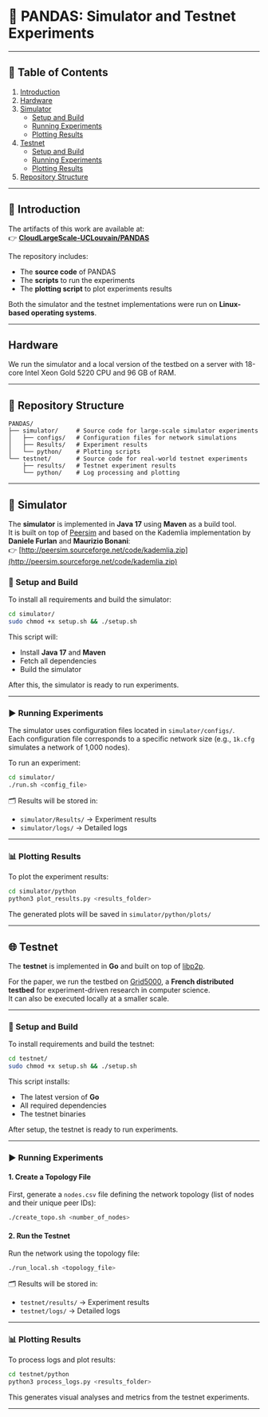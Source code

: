 # 🐼 PANDAS: Simulator and Testnet Experiments

---

## 📘 Table of Contents

1. [Introduction](#introduction)
2. [Hardware](#hardware)
3. [Simulator](#simulator)
   - [Setup and Build](#setup-and-build)
   - [Running Experiments](#running-experiments)
   - [Plotting Results](#plotting-results)
4. [Testnet](#testnet)
   - [Setup and Build](#setup-and-build-1)
   - [Running Experiments](#running-experiments-1)
   - [Plotting Results](#plotting-results-1)
5. [Repository Structure](#repository-structure)

---

## 🧩 Introduction

The artifacts of this work are available at:  
👉 **[CloudLargeScale-UCLouvain/PANDAS](https://github.com/CloudLargeScale-UCLouvain/PANDAS)**

The repository includes:
- The **source code** of PANDAS
- The **scripts** to run the experiments
- The **plotting script** to plot experiments results

Both the simulator and the testnet implementations were run on **Linux-based operating systems**.

---

## Hardware

We run the simulator and a local version of the testbed on a server with 18-core Intel Xeon Gold 5220 CPU and 96 GB
of RAM.

---

## 📁 Repository Structure

```
PANDAS/
├── simulator/     # Source code for large-scale simulator experiments
│   ├── configs/   # Configuration files for network simulations
│   ├── Results/   # Experiment results
│   └── python/    # Plotting scripts
└── testnet/       # Source code for real-world testnet experiments
    ├── results/   # Testnet experiment results
    └── python/    # Log processing and plotting
```

---

## 🧪 Simulator

The **simulator** is implemented in **Java 17** using **Maven** as a build tool.  
It is built on top of [Peersim](http://peersim.sourceforge.net/) and based on the Kademlia implementation by **Daniele Furlan** and **Maurizio Bonani**:  
👉 [http://peersim.sourceforge.net/code/kademlia.zip](http://peersim.sourceforge.net/code/kademlia.zip)

### 🔧 Setup and Build

To install all requirements and build the simulator:

```bash
cd simulator/
sudo chmod +x setup.sh && ./setup.sh
```

This script will:
- Install **Java 17** and **Maven**
- Fetch all dependencies
- Build the simulator

After this, the simulator is ready to run experiments.

---

### ▶️ Running Experiments

The simulator uses configuration files located in `simulator/configs/`.  
Each configuration file corresponds to a specific network size (e.g., `1k.cfg` simulates a network of 1,000 nodes).

To run an experiment:

```bash
cd simulator/
./run.sh <config_file>
```

🗂 Results will be stored in:
- `simulator/Results/` → Experiment results  
- `simulator/logs/` → Detailed logs

---

### 📊 Plotting Results

To plot the experiment results:

```bash
cd simulator/python
python3 plot_results.py <results_folder>
```

The generated plots will be saved in `simulator/python/plots/`

---

## 🌐 Testnet

The **testnet** is implemented in **Go** and built on top of [libp2p](https://libp2p.io/).

For the paper, we run the testbed on [Grid5000](https://www.grid5000.fr/), a **French distributed testbed** for experiment-driven research in computer science.  
It can also be executed locally at a smaller scale.

---

### 🔧 Setup and Build

To install requirements and build the testnet:

```bash
cd testnet/
sudo chmod +x setup.sh && ./setup.sh
```

This script installs:
- The latest version of **Go**
- All required dependencies
- The testnet binaries

After setup, the testnet is ready to run experiments.

---

### ▶️ Running Experiments

#### 1. Create a Topology File

First, generate a `nodes.csv` file defining the network topology (list of nodes and their unique peer IDs):

```bash
./create_topo.sh <number_of_nodes>
```

#### 2. Run the Testnet

Run the network using the topology file:

```bash
./run_local.sh <topology_file>
```

🗂 Results will be stored in:
- `testnet/results/` → Experiment results  
- `testnet/logs/` → Detailed logs

---

### 📊 Plotting Results

To process logs and plot results:

```bash
cd testnet/python
python3 process_logs.py <results_folder>
```

This generates visual analyses and metrics from the testnet experiments.

---
